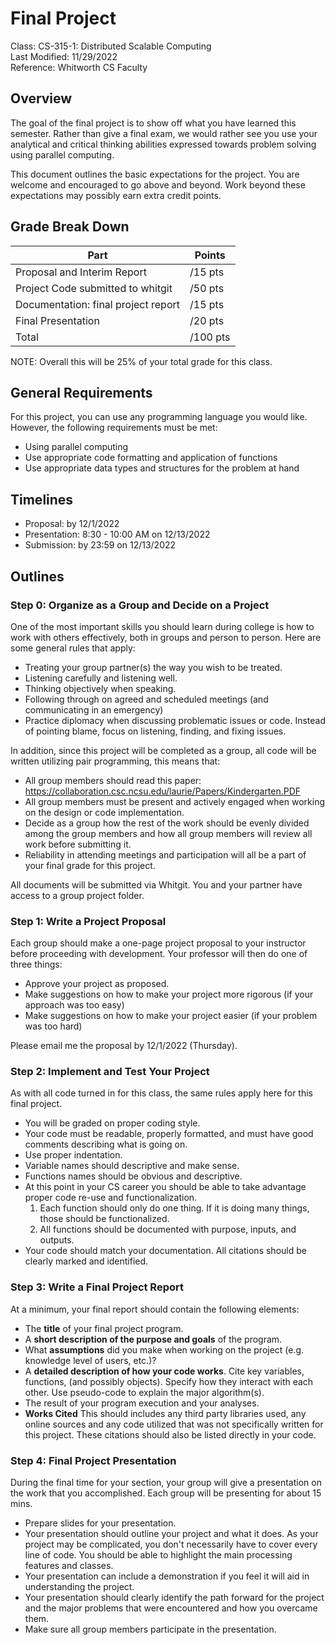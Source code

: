 # Final Project
Class: CS-315-1: Distributed Scalable Computing   
Last Modified: 11/29/2022  
Reference: Whitworth CS Faculty

## Overview
The goal of the final project is to show off what you have learned this semester. Rather than give a final exam, we would rather see you use your analytical and critical thinking abilities expressed towards problem solving using parallel computing. 

This document outlines the basic expectations for the project. You are welcome and encouraged to go above and beyond. Work beyond these expectations may possibly earn extra credit points.

## Grade Break Down
| Part                                         | Points                       |
|----------------------------------------------|------------------------------|
| Proposal and Interim Report                  | /15 pts                      |
| Project Code submitted to whitgit            | /50 pts                      |
| Documentation: final project report          | /15 pts                      |
| Final Presentation                           | /20 pts                      |
| Total                                        | /100 pts                     |

NOTE: Overall this will be 25% of your total grade for this class. 

## General Requirements
For this project, you can use any programming language you would like. However, the following requirements must be met:
* Using parallel computing
* Use appropriate code formatting and application of functions
* Use appropriate data types and structures for the problem at hand
  
  
## Timelines
* Proposal: by 12/1/2022
* Presentation: 8:30 - 10:00 AM on 12/13/2022
* Submission: by 23:59 on 12/13/2022 

## Outlines
### Step 0: Organize as a Group and Decide on a Project

One of the most important skills you should learn during college is how to work with others effectively, both in groups and person to person. Here are some general rules that apply:
* Treating your group partner(s) the way you wish to be treated. 
* Listening carefully and listening well.
* Thinking objectively when speaking.
* Following through on agreed and scheduled meetings (and communicating in an emergency)
* Practice diplomacy when discussing problematic issues or code. Instead of pointing blame, focus on listening, finding, and fixing issues.

In addition, since this project will be completed as a group, all code will be written utilizing pair programming, this means that:
* All group members should read this paper: https://collaboration.csc.ncsu.edu/laurie/Papers/Kindergarten.PDF
* All group members must be present and actively engaged when working on the design or code implementation. 
* Decide as a group how the rest of the work should be evenly divided among the group members and how all group members will review all work before submitting it.
* Reliability in attending meetings and participation will all be a part of your final grade for this project. 
  
All documents will be submitted via Whitgit. You and your partner have access to a group project folder.


### Step 1: Write a Project Proposal 
Each group should make a one-page project proposal to your instructor before proceeding with development. Your professor will then do one of three things: 

* Approve your project as proposed.
* Make suggestions on how to make your project more rigorous (if your approach was too easy)
* Make suggestions on how to make your project easier (if your problem was too hard)

Please email me the proposal by 12/1/2022 (Thursday).

### Step 2: Implement and Test Your Project
As with all code turned in for this class, the same rules apply here for this final project. 
* You will be graded on proper coding style. 
* Your code must be readable, properly formatted, and must have good comments describing what is going on. 
* Use proper indentation.
* Variable names should descriptive and make sense. 
* Functions names should be obvious and descriptive. 
* At this point in your CS career you should be able to take advantage proper code re-use and functionalization. 
    1. Each function should only do one thing. If it is doing many things, those should be functionalized.
    2. All functions should be documented with purpose, inputs, and outputs. 
* Your code should match your documentation. All citations should be clearly marked and identified.

### Step 3: Write a Final Project Report 

At a minimum, your final report should contain the following elements:
* The __title__ of your final project program.
* A __short description of the purpose and goals__ of the program.
* What __assumptions__ did you make when working on the project (e.g. knowledge level of users, etc.)?
* A __detailed description of how your code works__. Cite key variables,  functions, (and possibly objects). Specify how they interact with each other. Use pseudo-code to explain the major algorithm(s).
* The result of your program execution and your analyses.
* __Works Cited__ This should includes any third party libraries used, any online sources and any code utilized that was not specifically written for this project. These citations should also be listed directly in your code.


### Step 4: Final Project Presentation
During the final time for your section, your group will give a presentation on the work that you accomplished. Each group will be presenting for about 15 mins.

* Prepare slides for your presentation.
* Your presentation should outline your project and what it does. As your project may be complicated, you don't necessarily have to cover every line of code. You should be able to highlight the main processing features and classes.
* Your presentation can include a demonstration if you feel it will aid in understanding the project.
* Your presentation should clearly identify the path forward for the project and the major problems that were encountered and how you overcame them.
* Make sure all group members participate in the presentation.

